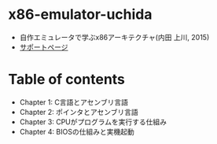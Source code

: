 # x86-emulator-uchida
- 自作エミュレータで学ぶx86アーキテクチャ(内田 上川, 2015)
- [サポートページ](https://book.mynavi.jp/support/bookmook/x86/)

# Table of contents
- Chapter 1: C言語とアセンブリ言語
- Chapter 2: ポインタとアセンブリ言語
- Chapter 3: CPUがプログラムを実行する仕組み
- Chapter 4: BIOSの仕組みと実機起動